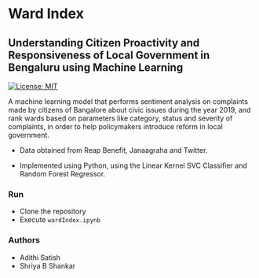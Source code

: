 # Ward Index 
## Understanding Citizen Proactivity and Responsiveness of Local Government in Bengaluru using Machine Learning
[![License: MIT](https://img.shields.io/badge/License-MIT-yellow.svg)](https://opensource.org/licenses/MIT)


A machine learning model that performs sentiment analysis on complaints made by citizens of Bangalore about civic issues during the year 2019, and rank wards based on parameters like category, status and severity of complaints, in order to help policymakers introduce reform in local government. 

   - Data obtained from Reap Benefit, Janaagraha and Twitter.

   - Implemented using Python, using the Linear Kernel SVC Classifier and Random Forest Regressor.

### Run
- Clone the repository
- Execute  ```wardIndex.ipynb```

### Authors
- Adithi Satish
- Shriya B Shankar
